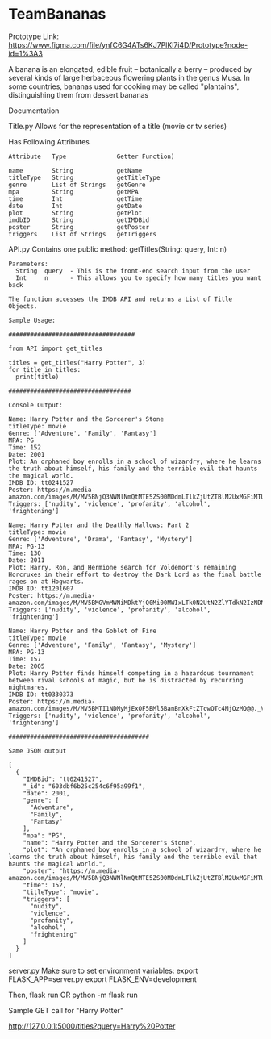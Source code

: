 # TeamBananas
Prototype Link: https://www.figma.com/file/ynfC6G4ATs6KJ7PlKl7i4D/Prototype?node-id=1%3A3

A banana is an elongated, edible fruit – botanically a berry – produced by several kinds of large herbaceous flowering plants in the genus Musa. In some countries, bananas used for cooking may be called "plantains", distinguishing them from dessert bananas

Documentation 

Title.py
  Allows for the representation of a title (movie or tv series)

  Has Following Attributes 
  
    Attribute   Type              Getter Function)

    name        String            getName 
    titleType   String            getTitleType
    genre       List of Strings   getGenre
    mpa         String            getMPA
    time        Int               getTime
    date        Int               getDate
    plot        String            getPlot
    imdbID      String            getIMDBid
    poster      String            getPoster
    triggers    List of Strings   getTriggers

API.py 
    Contains one public method: getTitles(String: query, Int: n)
    
    Parameters:   
      String  query  - This is the front-end search input from the user 
      Int     n      - This allows you to specify how many titles you want back 

    The function accesses the IMDB API and returns a List of Title Objects.  

    Sample Usage: 

    ###################################
    
    from API import get_titles

    titles = get_titles("Harry Potter", 3)
    for title in titles: 
      print(title)

    ################################## 

    Console Output: 

    Name: Harry Potter and the Sorcerer's Stone
    titleType: movie
    Genre: ['Adventure', 'Family', 'Fantasy']
    MPA: PG
    Time: 152
    Date: 2001
    Plot: An orphaned boy enrolls in a school of wizardry, where he learns the truth about himself, his family and the terrible evil that haunts the magical world.
    IMDB ID: tt0241527
    Poster: https://m.media-amazon.com/images/M/MV5BNjQ3NWNlNmQtMTE5ZS00MDdmLTlkZjUtZTBlM2UxMGFiMTU3XkEyXkFqcGdeQXVyNjUwNzk3NDc@._V1_.jpg
    Triggers: ['nudity', 'violence', 'profanity', 'alcohol', 'frightening']

    Name: Harry Potter and the Deathly Hallows: Part 2
    titleType: movie
    Genre: ['Adventure', 'Drama', 'Fantasy', 'Mystery']
    MPA: PG-13
    Time: 130
    Date: 2011
    Plot: Harry, Ron, and Hermione search for Voldemort's remaining Horcruxes in their effort to destroy the Dark Lord as the final battle rages on at Hogwarts.
    IMDB ID: tt1201607
    Poster: https://m.media-amazon.com/images/M/MV5BMGVmMWNiMDktYjQ0Mi00MWIxLTk0N2UtN2ZlYTdkN2IzNDNlXkEyXkFqcGdeQXVyODE5NzE3OTE@._V1_.jpg
    Triggers: ['nudity', 'violence', 'profanity', 'alcohol', 'frightening']

    Name: Harry Potter and the Goblet of Fire
    titleType: movie
    Genre: ['Adventure', 'Family', 'Fantasy', 'Mystery']
    MPA: PG-13
    Time: 157
    Date: 2005
    Plot: Harry Potter finds himself competing in a hazardous tournament between rival schools of magic, but he is distracted by recurring nightmares.
    IMDB ID: tt0330373
    Poster: https://m.media-amazon.com/images/M/MV5BMTI1NDMyMjExOF5BMl5BanBnXkFtZTcwOTc4MjQzMQ@@._V1_.jpg
    Triggers: ['nudity', 'violence', 'profanity', 'alcohol', 'frightening']
    
    #######################################

    Same JSON output 

    [
      {
        "IMDBid": "tt0241527", 
        "_id": "603dbf6b25c254c6f95a99f1", 
        "date": 2001, 
        "genre": [
          "Adventure", 
          "Family", 
          "Fantasy"
        ], 
        "mpa": "PG", 
        "name": "Harry Potter and the Sorcerer's Stone", 
        "plot": "An orphaned boy enrolls in a school of wizardry, where he learns the truth about himself, his family and the terrible evil that haunts the magical world.", 
        "poster": "https://m.media-amazon.com/images/M/MV5BNjQ3NWNlNmQtMTE5ZS00MDdmLTlkZjUtZTBlM2UxMGFiMTU3XkEyXkFqcGdeQXVyNjUwNzk3NDc@._V1_.jpg", 
        "time": 152, 
        "titleType": "movie", 
        "triggers": [
          "nudity", 
          "violence", 
          "profanity", 
          "alcohol", 
          "frightening"
        ]
      }
    ]

server.py 
  Make sure to set environment variables: 
  export FLASK_APP=server.py
  export FLASK_ENV=development  
  
  Then, 
  flask run OR python -m flask run 

  Sample GET call for "Harry Potter"

  http://127.0.0.1:5000/titles?query=Harry%20Potter

